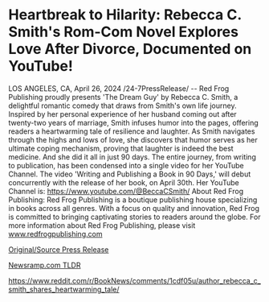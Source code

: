 # Heartbreak to Hilarity: Rebecca C. Smith's Rom-Com Novel Explores Love After Divorce, Documented on YouTube!

LOS ANGELES, CA, April 26, 2024 /24-7PressRelease/ -- Red Frog Publishing proudly presents 'The Dream Guy' by Rebecca C. Smith, a delightful romantic comedy that draws from Smith's own life journey. Inspired by her personal experience of her husband coming out after twenty-two years of marriage, Smith infuses humor into the pages, offering readers a heartwarming tale of resilience and laughter. As Smith navigates through the highs and lows of love, she discovers that humor serves as her ultimate coping mechanism, proving that laughter is indeed the best medicine.  And she did it all in just 90 days. The entire journey, from writing to publication, has been condensed into a single video for her YouTube Channel. The video 'Writing and Publishing a Book in 90 Days,' will debut concurrently with the release of her book, on April 30th.  Her YouTube Channel is: https://www.youtube.com/@BeccaCSmith/  About Red Frog Publishing:  Red Frog Publishing is a boutique publishing house specializing in books across all genres. With a focus on quality and innovation, Red Frog is committed to bringing captivating stories to readers around the globe.  For more information about Red Frog Publishing, please visit www.redfrogpublishing.com 

[Original/Source Press Release](https://www.24-7pressrelease.com/press-release/510335/heartbreak-to-hilarity-rebecca-c-smiths-rom-com-novel-explores-love-after-divorce-documented-on-youtube)
                    

[Newsramp.com TLDR](None) 

https://www.reddit.com/r/BookNews/comments/1cdf05u/author_rebecca_c_smith_shares_heartwarming_tale/
